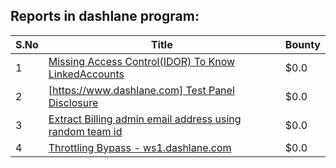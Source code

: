 ## Reports in dashlane program:
| S.No | Title | Bounty |
| ---- | ----- | ------ |
| 1 | [Missing Access Control(IDOR) To Know LinkedAccounts ](https://hackerone.com/reports/152407) | $0.0 |
| 2 | [[https://www.dashlane.com] Test Panel Disclosure](https://hackerone.com/reports/227663) | $0.0 |
| 3 | [Extract Billing admin email address using random team id](https://hackerone.com/reports/225831) | $0.0 |
| 4 | [Throttling Bypass - ws1.dashlane.com](https://hackerone.com/reports/225897) | $0.0 |